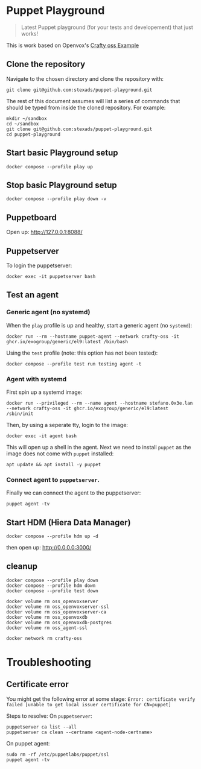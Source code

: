 # Puppet Playground

>Latest Puppet playground (for your tests and developement) that just works!

This is work based on Openvox's [Crafty oss Example](https://github.com/voxpupuli/crafty/tree/main/openvox/oss)


## Clone the repository
Navigate to the chosen directory and clone the repository with:
```shell
git clone git@github.com:stexads/puppet-playground.git
```

The rest of this document assumes will list a series of commands that should
be typed from inside the cloned repository.
For example:
```shell
mkdir ~/sandbox
cd ~/sandbox
git clone git@github.com:stexads/puppet-playground.git
cd puppet-playground
```

## Start basic Playground setup
```shell
docker compose --profile play up
```

## Stop basic Playground setup

```shell
docker compose --profile play down -v
```

## Puppetboard
Open up: <http://127.0.0.1:8088/>

## Puppetserver
To login the puppetserver:
```shell
docker exec -it puppetserver bash
```

## Test an agent

### Generic agent (no systemd)
When the `play` profile is up and healthy, start a generic agent (no `systemd`):
```shell
docker run --rm --hostname puppet-agent --network crafty-oss -it ghcr.io/exogroup/generic/el9:latest /bin/bash
```

Using the `test` profile (note: this option has not been tested):
```shell
docker compose --profile test run testing agent -t
```

### Agent with systemd
First spin up a systemd image:
```shell
docker run --privileged --rm --name agent --hostname stefano.0x3e.lan --network crafty-oss -it ghcr.io/exogroup/generic/el9:latest /sbin/init
```
Then, by using a seperate tty, login to the image:
```shell
docker exec -it agent bash
```
This will open up a shell in the agent.
Next we need to install `puppet` as the image does not come with `puppet` installed:
```shell
apt update && apt install -y puppet
```

### Connect agent to `puppetserver`.
Finally we can connect the agent to the puppetserver:
```shell
puppet agent -tv
```







## Start HDM (Hiera Data Manager)

```shell
docker compose --profile hdm up -d
```

then open up: <http://0.0.0.0:3000/>

## cleanup

```shell
docker compose --profile play down
docker compose --profile hdm down
docker compose --profile test down

docker volume rm oss_openvoxserver
docker volume rm oss_openvoxserver-ssl
docker volume rm oss_openvoxserver-ca
docker volume rm oss_openvoxdb
docker volume rm oss_openvoxdb-postgres
docker volume rm oss_agent-ssl

docker network rm crafty-oss
```


# Troubleshooting
## Certificate error
You might get the following error at some stage:
`Error: certificate verify failed [unable to get local issuer certificate for CN=puppet]`

Steps to resolve:
On `puppetserver`:

```shell
puppetserver ca list --all
puppetserver ca clean --certname <agent-node-certname>
```

On puppet agent:
```shell
sudo rm -rf /etc/puppetlabs/puppet/ssl
puppet agent -tv
```
